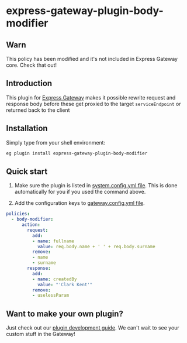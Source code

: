 # express-gateway-plugin-body-modifier

## Warn

This policy has been modified and it's not included in Express Gateway core. Check that out!

## Introduction

This plugin for [Express Gateway](https://express-gateway.io) makes it possible rewrite request and response body before
these get proxied to the target `serviceEndpoint` or returned back to the client

## Installation

Simply type from your shell environment:

```bash
eg plugin install express-gateway-plugin-body-modifier
```

## Quick start

1. Make sure the plugin is listed in [system.config.yml file](https://www.express-gateway.io/docs/configuration/system.config.yml/).
This is done automatically for you if you used the command above.

2. Add the configuration keys to [gateway.config.yml file](https://www.express-gateway.io/docs/configuration/gateway.config.yml/).

```yaml
policies:
  - body-modifier:
      action:
        request:
          add:
          - name: fullname
            value: req.body.name + ' ' + req.body.surname
          remove:
          - name
          - surname
        response:
          add:
          - name: createdBy
            value: "'Clark Kent'"
          remove:
          - uselessParam
```

## Want to make your own plugin?

Just check out our [plugin development guide](https://www.express-gateway.io/docs/plugins/).
We can't wait to see your custom stuff in the Gateway!

